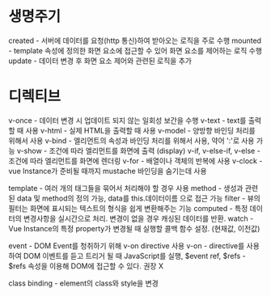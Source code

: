 # 생명주기

created - 서버에 데이터를 요청(http 통신)하여 받아오는 로직을 주로 수행
mounted - template 속성에 정의한 화면 요소에 접근할 수 있어 화면 요소를 제어하는 로직 수행
update - 데이터 변경 후 화면 요소 제어와 관련된 로직을 추가

# 디렉티브

v-once - 데이터 변경 시 업데이트 되지 않는 일회성 보간을 수행
v-text - text를 출력할 때 사용
v-html - 실제 HTML을 출력할 때 사용
v-model - 양방향 바인딩 처리를 위해서 사용
v-bind - 엘리먼트의 속성과 바인딩 처리를 위해서 사용, 약어 ':'로 사용 가능
v-show - 조건에 따라 엘리먼트를 화면에 출력 (display)
v-if, v-else-if, v-else - 조건에 따라 엘리먼트를 화면에 렌더링
v-for - 배열이나 객체의 반복에 사용
v-clock - vue Instance가 준비될 때까지 mustache 바인딩을 숨기는데 사용

template - 여러 개의 태그들을 묶어서 처리해야 할 경우 사용
method - 생성과 관련된 data 및 method의 정의 가능, data를 this.데이터이름 으로 접근 가능
filter - 뷰의 필터는 화면에 표시되는 텍스트의 형식을 쉽게 변환해주는 기능
computed - 특정 데이터의 변경사항을 실시간으로 처리. 변경이 없을 경우 캐싱된 데이터를 반환.
watch - Vue Instance의 특정 property가 변경될 때 실행할 콜백 함수 설정. (현재값, 이전값)

event - DOM Event를 청취하기 위해 v-on directive 사용
v-on - directive를 사용하여 DOM 이벤트를 듣고 트리거 될 때 JavaScript를 실행, $event
ref, $refs - $refs 속성을 이용해 DOM에 접근할 수 있다. 권장 X

class binding - element의 class와 style을 변경
